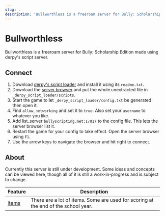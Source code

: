 ```yaml
---
slug: .
description: 'Bullworthless is a freeroam server for Bully: Scholarship Edition.'
---
```


# Bullworthless

Bullworthless is a freeroam server for Bully: Scholarship Edition made using derpy's script server.

## Connect

1. Download [derpy's script loader](/docs/miscellaneous/downloads/dsl) and install it using its `readme.txt`.
1. Download the [server browser](/downloads/server_browser.zip) and put the whole unextracted file in `_derpy_script_loader/scripts`.
1. Start the game to let `_derpy_script_loader/config.txt` be generated then open it.
1. Find `allow_networking` and set it to `true`. Also set your `username` to whatever you like.
1. Add list_server `bullyscripting.net:17017` to the config file. This lets the server browser list it.
1. Restart the game for your config to take effect. Open the server browser using `F1`.
1. Use the arrow keys to navigate the browser and hit right to connect.

## About

Currently this server is still under development. Some ideas and concepts can be viewed here, though all of it is still a work-in-progress and is subject to change.

| Feature                            | Description                                                                        |
| ---------------------------------- | ---------------------------------------------------------------------------------- |
| [Items](/docs/bullworthless/items) | There are a lot of items. Some are used for scoring at the end of the school year. |
